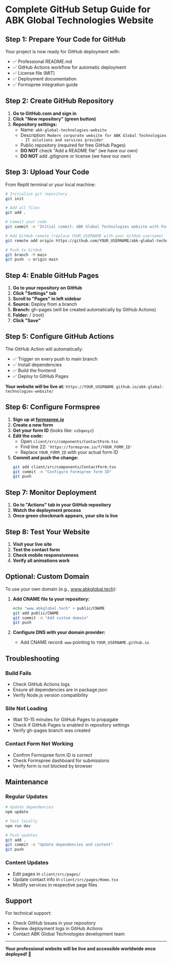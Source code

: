 # Complete GitHub Setup Guide for ABK Global Technologies Website

## Step 1: Prepare Your Code for GitHub

Your project is now ready for GitHub deployment with:
- ✅ Professional README.md
- ✅ GitHub Actions workflow for automatic deployment
- ✅ License file (MIT)
- ✅ Deployment documentation
- ✅ Formspree integration guide

## Step 2: Create GitHub Repository

1. **Go to GitHub.com and sign in**
2. **Click "New repository" (green button)**
3. **Repository settings:**
   - Name: `abk-global-technologies-website`
   - Description: `Modern corporate website for ABK Global Technologies - IT solutions and services provider`
   - Public repository (required for free GitHub Pages)
   - **DO NOT** check "Add a README file" (we have our own)
   - **DO NOT** add .gitignore or license (we have our own)

## Step 3: Upload Your Code

From Replit terminal or your local machine:

```bash
# Initialize git repository
git init

# Add all files
git add .

# Commit your code
git commit -m "Initial commit: ABK Global Technologies website with Formspree integration"

# Add GitHub remote (replace YOUR_USERNAME with your GitHub username)
git remote add origin https://github.com/YOUR_USERNAME/abk-global-technologies-website.git

# Push to GitHub
git branch -M main
git push -u origin main
```

## Step 4: Enable GitHub Pages

1. **Go to your repository on GitHub**
2. **Click "Settings" tab**
3. **Scroll to "Pages" in left sidebar**
4. **Source:** Deploy from a branch
5. **Branch:** gh-pages (will be created automatically by GitHub Actions)
6. **Folder:** / (root)
7. **Click "Save"**

## Step 5: Configure GitHub Actions

The GitHub Action will automatically:
- ✅ Trigger on every push to main branch
- ✅ Install dependencies
- ✅ Build the frontend
- ✅ Deploy to GitHub Pages

**Your website will be live at:**
`https://YOUR_USERNAME.github.io/abk-global-technologies-website/`

## Step 6: Configure Formspree

1. **Sign up at [formspree.io](https://formspree.io)**
2. **Create a new form**
3. **Get your form ID** (looks like: `xzbqwxyz`)
4. **Edit the code:**
   - Open `client/src/components/ContactForm.tsx`
   - Find line 22: `'https://formspree.io/f/YOUR_FORM_ID'`
   - Replace `YOUR_FORM_ID` with your actual form ID
5. **Commit and push the change:**
   ```bash
   git add client/src/components/ContactForm.tsx
   git commit -m "Configure Formspree form ID"
   git push
   ```

## Step 7: Monitor Deployment

1. **Go to "Actions" tab in your GitHub repository**
2. **Watch the deployment process**
3. **Once green checkmark appears, your site is live**

## Step 8: Test Your Website

1. **Visit your live site**
2. **Test the contact form**
3. **Check mobile responsiveness**
4. **Verify all animations work**

## Optional: Custom Domain

To use your own domain (e.g., www.abkglobal.tech):

1. **Add CNAME file to your repository:**
   ```bash
   echo "www.abkglobal.tech" > public/CNAME
   git add public/CNAME
   git commit -m "Add custom domain"
   git push
   ```

2. **Configure DNS with your domain provider:**
   - Add CNAME record: `www` pointing to `YOUR_USERNAME.github.io`

## Troubleshooting

### Build Fails
- Check GitHub Actions logs
- Ensure all dependencies are in package.json
- Verify Node.js version compatibility

### Site Not Loading
- Wait 10-15 minutes for GitHub Pages to propagate
- Check if GitHub Pages is enabled in repository settings
- Verify gh-pages branch was created

### Contact Form Not Working
- Confirm Formspree form ID is correct
- Check Formspree dashboard for submissions
- Verify form is not blocked by browser

## Maintenance

### Regular Updates
```bash
# Update dependencies
npm update

# Test locally
npm run dev

# Push updates
git add .
git commit -m "Update dependencies and content"
git push
```

### Content Updates
- Edit pages in `client/src/pages/`
- Update contact info in `client/src/pages/Home.tsx`
- Modify services in respective page files

## Support

For technical support:
- Check GitHub Issues in your repository
- Review deployment logs in GitHub Actions
- Contact ABK Global Technologies development team

---

**Your professional website will be live and accessible worldwide once deployed! 🚀**